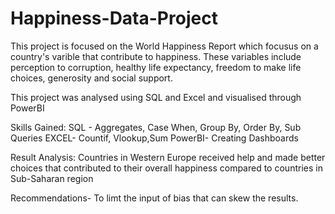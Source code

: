 # Happiness-Data-Project

This project is focused on the World Happiness Report which focusus on a country's varible that contribute to happiness. These variables include perception to corruption, healthy life expectancy, freedom to make life choices, generosity and social support.

This project was analysed using SQL and Excel and visualised through PowerBI

Skills Gained: SQL - Aggregates, Case When, Group By, Order By, Sub Queries
               EXCEL- Countif, Vlookup,Sum
               PowerBI- Creating Dashboards
   
Result Analysis: Countries in Western Europe received help and made better choices that contributed to their overall happiness compared to countries in Sub-Saharan region
                 
                 
                 
Recommendations- To limt the input of bias that can skew the results.
